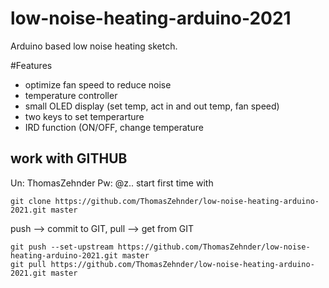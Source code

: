 # low-noise-heating-arduino-2021
Arduino based low noise heating sketch. 

#Features
* optimize fan speed to reduce noise
* temperature controller
* small OLED display (set temp, act in and out temp, fan speed)
* two keys to set temperarture
* IRD function (ON/OFF, change temperature



## work with GITHUB
Un: ThomasZehnder
Pw: @z..
start first time with 

    git clone https://github.com/ThomasZehnder/low-noise-heating-arduino-2021.git master

push --> commit to GIT, pull --> get from GIT

    git push --set-upstream https://github.com/ThomasZehnder/low-noise-heating-arduino-2021.git master
    git pull https://github.com/ThomasZehnder/low-noise-heating-arduino-2021.git master
